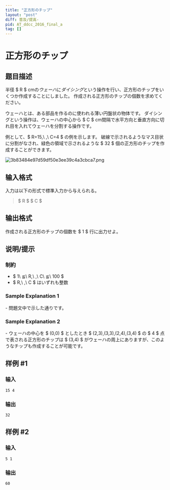 ```yaml
---
title: "正方形のチップ"
layout: "post"
diff: 普及/提高-
pid: AT_ddcc_2016_final_a
tag: []
---
```


# 正方形のチップ

## 题目描述

[problemUrl]: https://atcoder.jp/contests/ddcc2016-final/tasks/ddcc_2016_final_a

半径 $ R $ cmの*ウェーハ*に*ダイシング*という操作を行い、正方形のチップをいくつか作成することにしました。 作成される正方形のチップの個数を求めてください。

ウェーハとは、ある部品を作るのに使われる薄い円盤状の物体です。 ダイシングという操作は、ウェーハの中心から $ C $ cm間隔で水平方向と垂直方向に切れ目を入れてウェーハを分割する操作です。

例として、$ R=15,\ \,\ C=4 $ の例を示します。 破線で示されるようなマス目状に分割がなされ、緑色の領域で示されるような $ 32 $ 個の正方形のチップを作成することができます。

 ![3b83484e97d59df50e3ee39c4a3cbca7.png](https://cdn.luogu.com.cn/upload/vjudge_pic/AT_ddcc_2016_final_a/4884165f81392986b1bb775c3cf1b058de7f8e4a.png)

## 输入格式

入力は以下の形式で標準入力から与えられる。

> $ R $ $ C $

## 输出格式

作成される正方形のチップの個数を $ 1 $ 行に出力せよ。

## 说明/提示

### 制約

- $ 1\ ≦\ R,\ \,\ C\ ≦\ 100 $
- $ R,\ \,\ C $ はいずれも整数

### Sample Explanation 1

\- 問題文中で示した通りです。

### Sample Explanation 2

\- ウェーハの中心を $ (0,0) $ としたとき $ (2,3),(3,3),(2,4),(3,4) $ の $ 4 $ 点で表される正方形のチップは $ (3,4) $ がウェーハの周上にありますが、このようなチップも作成することが可能です。

## 样例 #1

### 输入

```
15 4
```

### 输出

```
32
```

## 样例 #2

### 输入

```
5 1
```

### 输出

```
60
```

